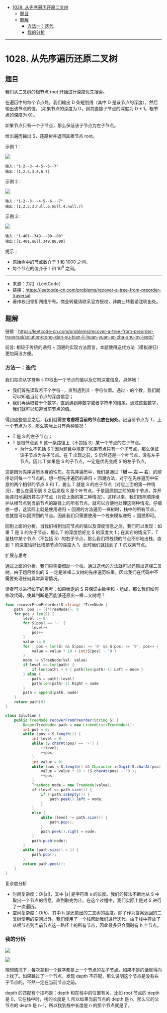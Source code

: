 - [1028. 从先序遍历还原二叉树](#1028-从先序遍历还原二叉树)
  - [题目](#题目)
  - [题解](#题解)
    - [方法一：迭代](#方法一迭代)
    - [我的分析](#我的分析)

------------------------------

# 1028. 从先序遍历还原二叉树

## 题目

我们从二叉树的根节点 root 开始进行深度优先搜索。

在遍历中的每个节点处，我们输出 D 条短划线（其中 D 是该节点的深度），然后输出该节点的值。（如果节点的深度为 D，则其直接子节点的深度为 D + 1。根节点的深度为 0）。

如果节点只有一个子节点，那么保证该子节点为左子节点。

给出遍历输出 S，还原树并返回其根节点 root。

示例 1：

![](assets/no_1028_recover_a_tree_from_preorder_traversal_1.png)

```
输入："1-2--3--4-5--6--7"
输出：[1,2,5,3,4,6,7]
```

示例 2：

![](assets/no_1028_recover_a_tree_from_preorder_traversal_2.png)

```
输入："1-2--3---4-5--6---7"
输出：[1,2,5,3,null,6,null,4,null,7]
```

示例 3：

![](assets/no_1028_recover_a_tree_from_preorder_traversal_3.png)

```
输入："1-401--349---90--88"
输出：[1,401,null,349,88,90]
```

提示：

- 原始树中的节点数介于 1 和 1000 之间。
- 每个节点的值介于 1 和 $10 ^ 9$ 之间。

------------------------------

- 来源：力扣（LeetCode）
- 链接：https://leetcode-cn.com/problems/recover-a-tree-from-preorder-traversal
- 著作权归领扣网络所有。商业转载请联系官方授权，非商业转载请注明出处。


## 题解

链接：https://leetcode-cn.com/problems/recover-a-tree-from-preorder-traversal/solution/cong-xian-xu-bian-li-huan-yuan-er-cha-shu-by-leetc/

前言: 相较于传统的递归 + 回溯的实现方法而言，本题使用迭代方法（模拟递归）更加简洁方便。

### 方法一：迭代

我们每次从字符串 s 中取出一个节点的值以及它的深度信息。具体地：

- 我们首先读取若干个字符 `-`，直到遇到非 `-` 字符位置。通过 `-` 的个数，我们就可以知道当前节点的深度信息；
- 我们再读取若干个数字，直到遇到非数字或者字符串的结尾。通过这些数字，我们就可以知道当前节点的值。

得到这些信息之后，我们就需要**考虑将当前的节点放在何处**。记当前节点为 T，上一个节点为 S，那么实际上只有两种情况：

- T 是 S 的左子节点；
- T 是根节点到 S 这一条路径上（不包括 S）某一个节点的右子节点。
    - 为什么不包括 S？因为题目中规定了如果节点只有一个子节点，那么保证该子节点为左子节点。在 T 出现之前，S 仍然还是一个叶节点，没有左子节点，因此 T 如果是 S 的子节点，一定是优先变成 S 的左子节点。

这是因为先序遍历本身的性质。在先序遍历中，我们是通过「**根 — 左 — 右**」的顺序访问每一个节点的。想一想先序遍历的递归 + 回溯方法，对于在先序遍历中任意的两个相邻的节点 S 和 T，要么 T 就是 S 的左子节点（对应上面的第一种情况），要么在遍历到 S 之后发现 S 是个叶节点，于是回溯到之前的某个节点，并开始递归地遍历其右子节点（对应上面的第二种情况）。这样以来，我们按照顺序维护从根节点到当前节点的路径上的所有节点，就可以方便地处理这两种情况。仔细想一想，这实际上就是使用递归 + 回溯的方法遍历一棵树时，栈中的所有节点，也就是可以回溯到的节点。因此我们只需要使用一个栈来模拟递归 + 回溯即可。

回到上面的分析，当我们得到当前节点的值以及深度信息之后，我们可以发现：如果 T 是 S 的左子节点，那么 T 的深度恰好比 S 的深度大 1；在其它的情况下，T 是栈中某个节点（不包括 S）的右子节点，那么我们将栈顶的节点不断地出栈，直到 T 的深度恰好比栈顶节点的深度大 1，此时我们就找到了 T 的双亲节点。

扩展与思考

通过上面的分析，我们只需要借助一个栈，通过迭代的方法就可以还原出这棵二叉树。由于题目给出的 S 一定是某棵二叉树的先序遍历结果，因此我们在代码中不需要处理任何异常异常情况。

读者可以进行如下的思考：如果给定的 S 只保证由数字和 `-` 组成，那么我们如何修改代码，使其判断是否能够还原出一棵二叉树呢？

```go
func recoverFromPreorder(S string) *TreeNode {
    path, pos := []*TreeNode{}, 0
    for pos < len(S) {
        level := 0
        for S[pos] == '-' {
            level++
            pos++
        }
        value := 0
        for ; pos < len(S) && S[pos] >= '0' && S[pos] <= '9'; pos++ {
            value = value * 10 + int(S[pos] - '0')
        }
        node := &TreeNode{Val: value}
        if level == len(path) {
            if len(path) > 0 { path[len(path)-1].Left = node }
        } else {
            path = path[:level]
            path[len(path)-1].Right = node
        }
        path = append(path, node)
    }
    return path[0]
}
```

```java
class Solution {
    public TreeNode recoverFromPreorder(String S) {
        Deque<TreeNode> path = new LinkedList<TreeNode>();
        int pos = 0;
        while (pos < S.length()) {
            int level = 0;
            while (S.charAt(pos) == '-') {
                ++level;
                ++pos;
            }
            int value = 0;
            while (pos < S.length() && Character.isDigit(S.charAt(pos))) {
                value = value * 10 + (S.charAt(pos) - '0');
                ++pos;
            }
            TreeNode node = new TreeNode(value);
            if (level == path.size()) {
                if (!path.isEmpty()) {
                    path.peek().left = node;
                }
            }
            else {
                while (level != path.size()) {
                    path.pop();
                }
                path.peek().right = node;
            }
            path.push(node);
        }
        while (path.size() > 1) {
            path.pop();
        }
        return path.peek();
    }
}
```


复杂度分析

- 时间复杂度：$O(|s|)$，其中 $|s|$ 是字符串 s 的长度。我们的算法不断地从 S 中取出一个节点的信息，直到取完为止。在这个过程中，我们实际上是对 S 进行了一次遍历。
- 空间复杂度：$O(h)$，其中 h 是还原出的二叉树的高度。除了作为答案返回的二叉树使用的空间以外，我们使用了一个栈帮助我们进行迭代。由于栈中存放了从根节点到当前节点这一路径上的所有节点，因此最多只会同时有 h 个节点。



### 我的分析

![](assets/no_1028_recover_a_tree_from_preorder_traversal_4.png)

![](assets/no_1028_recover_a_tree_from_preorder_traversal_5.png)

理想情况下，每次拿到一个数字都是上一个节点的左子节点。如果不是的话就得向上找了。如果跳过了一个节点，发现 depth 不匹配，那么说明这个节点是没有右子节点的，不然一定在当前节点之前。

depth 的匹配有个技巧是：depth 和在栈中的位置有关。比如 root 节点的 depth 是 0，它在栈中时，栈的长度是 1. 所以如果当前节点的 depth 是 n，那么它的父节点的 depth 是 n-1，所以找到栈中长度是 n 的那个节点就是了。